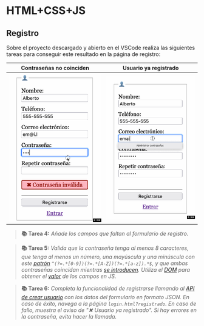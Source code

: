 # HTML+CSS+JS
## Registro

Sobre el proyecto descargado y abierto en el VSCode realiza las siguientes tareas para conseguir este resultado en la página de registro:

| Contraseñas no coinciden | Usuario ya registrado |
|--------------------------|-----------------------|
| ![Aviso contraseña](./img/registro.password.gif "Credenciales incorrectas") | ![Aviso usuario existente](./img/registro.existente.gif "Ya registrado") |

> **📚 Tarea 4:** _Añade los campos que faltan al formulario de registro._

> **📚 Tarea 5:** _Valida que la contraseña tenga al menos 8 caracteres, que tenga al menos un número, una mayúscula y una minúscula con este [patrón](https://developer.mozilla.org/en-US/docs/Web/HTML/Attributes/pattern#specifying_a_pattern) `^(?=.*[0-9])(?=.*[A-Z])(?=.*[a-z]).*$`, y que ambas contraseñas coincidan mientras [se introducen](https://www.w3schools.com/jsref/event_onkeyup.asp). Utiliza el [DOM](https://developer.mozilla.org/en-US/docs/Web/API/Document/getElementById) para obtener el [valor](https://developer.mozilla.org/en-US/docs/Web/HTML/Element/input#value) de los campos en JS._

> **📚 Tarea 6:** _Completa la funcionalidad de registrarse llamando al [API de crear usuario](intro.md) con los datos del formulario en formato JSON. En caso de éxito, navega a la página `login.html?registrado`. En caso de fallo, muestra el aviso de "✖︎ Usuario ya registrado". Si hay errores en la contraseña, evita hacer la llamada._
